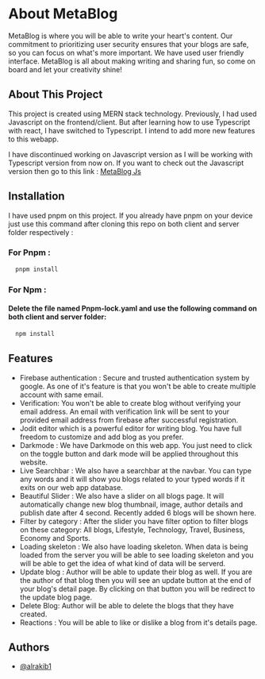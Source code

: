 # About MetaBlog

MetaBlog is where you will be able to write your heart's content. Our commitment to prioritizing user security ensures that your blogs are safe, so you can focus on what's more important. We have used user friendly interface. MetaBlog is all about making writing and sharing fun, so come on board and let your creativity shine!

## About This Project

This project is created using MERN stack technology. Previously, I had used Javascript on the frontend/client. But after learning how to use Typescript with react, I have switched to Typescript. I intend to add more new features to this webapp.

I have discontinued working on Javascript version as I will be working with Typescript version from now on. If you want to check out the Javascript version then go to this link : [MetaBlog Js](https://github.com/alrakib1/MetaBlog-Js)

## Installation

 I have used pnpm on this project. If you already have pnpm on your device just use this command after cloning this repo on both client and server folder respectively :

### For Pnpm :

```bash
  pnpm install
```

### For Npm :

#### Delete the file named Pnpm-lock.yaml and use the following command on both client and server folder:

```bash
  npm install
```

## Features

- Firebase authentication : Secure and trusted authentication system by google. As one of it's feature is that you won't be able to create multiple account with same email.
- Verification: You won't be able to create blog without verifying your email address. An email with verification link will be sent to your provided email address from firebase after successful registration.
- Jodit editor which is a powerful editor for writing blog. You have full freedom to customize and add blog as you prefer.
- Darkmode : We have Darkmode on this web app. You just need to click on the toggle button and dark mode will be applied throughout this website.
- Live Searchbar : We also have a searchbar at the navbar. You can type any words and it will show you blogs related to your typed words if it exits on our web app database.
- Beautiful Slider : We also have a slider on all blogs page. It will automatically change new blog thumbnail, image, author details and publish date after 4 second. Recently added 6 blogs will be shown here.
- Filter by category : After the slider you have filter option to filter blogs on these category: All blogs, Lifestyle, Technology, Travel, Business, Economy and Sports.
- Loading skeleton : We also have loading skeleton. When data is being loaded from the server you will be able to see loading skeleton and you will be able to get the idea of what kind of data will be serverd.
- Update blog : Author will be able to update their blog as well. If you are the author of that blog then you will see an update button at the end of your blog's detail page. By clicking on that button you will be redirect to the update blog page.
- Delete Blog: Author will be able to delete the blogs that they have created.
- Reactions : You will be able to like or dislike a blog from it's details page.


## Authors

- [@alrakib1](https://www.github.com/alrakib1)
